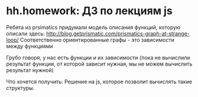 hh.homework: ДЗ по лекциям js
==========

Ребята из prsimatics придумали модель описания функций, которую описали здесь:
http://blog.getprismatic.com/prismatics-graph-at-strange-loop/
Соответственно ориентированные графы - это зависимости между функциями 

Грубо говоря, у нас есть функции и их зависимости (пока не вычислили результат функции, от которой зависит нужная, мы не можем вычислить результат нужной)

Что хочется получить: 
Решение на js, которое позволит вычислять такие структуры.
